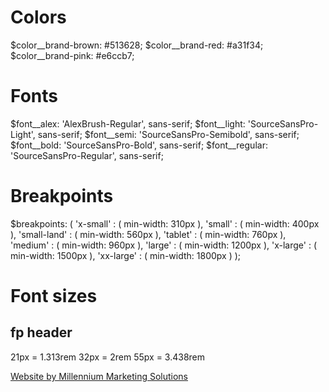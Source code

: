 # Colors
$color__brand-brown: #513628;
$color__brand-red: #a31f34;
$color__brand-pink: #e6ccb7;


# Fonts
$font__alex: 'AlexBrush-Regular', sans-serif;
$font__light: 'SourceSansPro-Light', sans-serif;
$font__semi: 'SourceSansPro-Semibold', sans-serif;
$font__bold: 'SourceSansPro-Bold', sans-serif;
$font__regular: 'SourceSansPro-Regular', sans-serif;

# Breakpoints
$breakpoints: (
  'x-small'    : ( min-width:  310px ),
  'small'      : ( min-width:  400px ),
  'small-land' : ( min-width:  560px ),
  'tablet'     : ( min-width:  760px ),
  'medium'     : ( min-width:  960px ),
  'large'      : ( min-width: 1200px ),
  'x-large'    : ( min-width: 1500px ),
  'xx-large'   : ( min-width: 1800px )
);

# Font sizes

## fp header
21px = 1.313rem
32px = 2rem
55px = 3.438rem

<a class="mm4" href="https://www.mm4solutions.com/" target="_blank" id="mms">Website by Millennium Marketing Solutions</a>